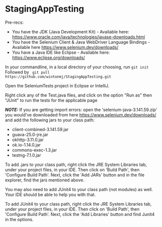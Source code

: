 # StagingAppTesting

Pre-recs: 
- You have the JDK (Java Development Kit) - Available here: https://www.oracle.com/java/technologies/javase-downloads.html
- You have the Selenium Client & Java WebDriver Language Bindings - Available here https://www.selenium.dev/downloads/
- You have a Java IDE like Eclipse - Available here: https://www.eclipse.org/downloads/

In your commandline, in a local directory of your choosing, run ```git init```
Followed by ``` git pull https://github.com/wintonmj/StagingAppTesting.git```

Open the SeleniumTests project in Eclipse or IntelliJ. 

Right click any of the Test.java files, and click on the option "Run as" then "JUnit" to run the tests for the applicable page

***NOTE:***
If you are getting import errors:
open the 'selenium-java-3.141.59.zip' you would've downloaded from here https://www.selenium.dev/downloads/
and add the following jars to your class path: 
  - client-combined-3.141.59.jar
  - guava-25.0-jre.jar
  - okhttp-3.11.0.jar
  - ok.io-1.14.0.jar
  - commons-exec-1.3.jar
  - testng-7.1.0.jar
  
To add .jars to your class path, right click the JRE System Libraries tab, under your project files, in your IDE. 
Then click on 'Build Path', then 'Configure Build Path'.
Next, click the 'Add JARs' button and in the file explorer, find the jars mentioned above. 
  
You may also need to add JUnit4 to your class path (not modules) as well. Your IDE should be able to help you with that. 

To add JUnit4 to your class path, right click the JRE System Libraries tab, under your project files, in your IDE. 
Then click on 'Build Path', then 'Configure Build Path'.
Next, click the 'Add Libraries' button and find Junit4 in the options.  


